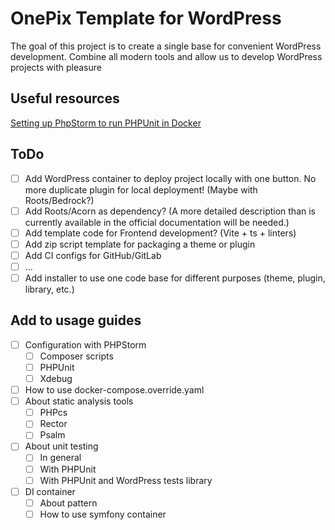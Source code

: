 # OnePix Template for WordPress

The goal of this project is to create a single base for convenient WordPress development. Combine all modern tools and allow us to develop WordPress projects with pleasure

## Useful resources

[Setting up PhpStorm to run PHPUnit in Docker](https://amandoabreu.com/wrote/setting-up-phpstorm-to-run-phpunit-tests-inside-an-already-running-docker-container/)

## ToDo

- [ ] Add WordPress container to deploy project locally with one button. No more duplicate plugin for local deployment! (Maybe with Roots/Bedrock?)
- [ ] Add Roots/Acorn as dependency? (A more detailed description than is currently available in the official documentation will be needed.)
- [ ] Add template code for Frontend development? (Vite + ts + linters) 
- [ ] Add zip script template for packaging a theme or plugin
- [ ] Add CI configs for GitHub/GitLab
- [ ] ...
- [ ] Add installer to use one code base for different purposes (theme, plugin, library, etc.)

## Add to usage guides
- [ ] Configuration with PHPStorm
  - [ ] Composer scripts
  - [ ] PHPUnit
  - [ ] Xdebug
- [ ] How to use docker-compose.override.yaml
- [ ] About static analysis tools
  - [ ] PHPcs
  - [ ] Rector
  - [ ] Psalm
- [ ] About unit testing
  - [ ] In general
  - [ ] With PHPUnit
  - [ ] With PHPUnit and WordPress tests library
- [ ] DI container
  - [ ] About pattern
  - [ ] How to use symfony container